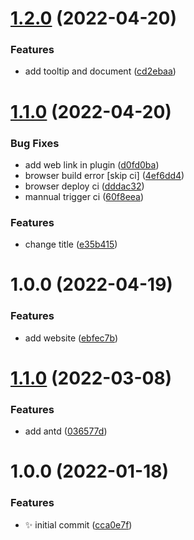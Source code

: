 # [1.2.0](https://github.com/haydenull/logseq-plugin-file-manager/compare/v1.1.0...v1.2.0) (2022-04-20)


### Features

* add tooltip and document ([cd2ebaa](https://github.com/haydenull/logseq-plugin-file-manager/commit/cd2ebaad87038eff39753b67c49a086d18691277))

# [1.1.0](https://github.com/haydenull/logseq-plugin-file-manager/compare/v1.0.0...v1.1.0) (2022-04-20)


### Bug Fixes

* add web link in plugin ([d0fd0ba](https://github.com/haydenull/logseq-plugin-file-manager/commit/d0fd0bacc9fe69aa1c63cb4b8c74f0d8a6aaeb6e))
* browser build error [skip ci] ([4ef6dd4](https://github.com/haydenull/logseq-plugin-file-manager/commit/4ef6dd4fc454c66fd408504077018e019a7d25d2))
* browser deploy ci ([dddac32](https://github.com/haydenull/logseq-plugin-file-manager/commit/dddac32ede5fecb76a7da952ff6cc21217c938d8))
* mannual trigger ci ([60f8eea](https://github.com/haydenull/logseq-plugin-file-manager/commit/60f8eea5194fefdfc44bfd8e251a00213fd3dfa5))


### Features

* change title ([e35b415](https://github.com/haydenull/logseq-plugin-file-manager/commit/e35b415c438fcfedd990bee25dadeb941498bf36))

# 1.0.0 (2022-04-19)


### Features

* add website ([ebfec7b](https://github.com/haydenull/logseq-plugin-file-manager/commit/ebfec7b3992941e9f03ee6de255c36168bfa2347))

# [1.1.0](https://github.com/haydenull/logseq-plugin-file-manager/compare/v1.0.0...v1.1.0) (2022-03-08)


### Features

* add antd ([036577d](https://github.com/haydenull/logseq-plugin-file-manager/commit/036577dc529db4e4a5964c287a55d112bae654bc))

# 1.0.0 (2022-01-18)


### Features

* ✨ initial commit ([cca0e7f](https://github.com/haydenull/logseq-plugin-file-manager/commit/cca0e7fcba33830eaf534fd9ca6b867b57147de4))
